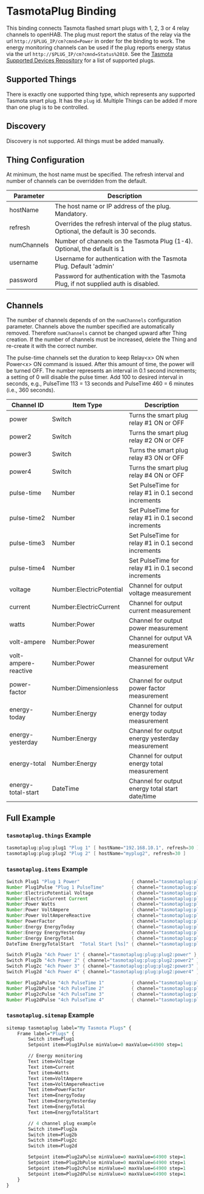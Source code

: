 # TasmotaPlug Binding

This binding connects Tasmota flashed smart plugs with 1, 2, 3 or 4 relay channels to openHAB.
The plug must report the status of the relay via the url `http://$PLUG_IP/cm?cmnd=Power` in order for the binding to work.
The energy monitoring channels can be used if the plug reports energy status via the url `http://$PLUG_IP/cm?cmnd=Status%2010`.
See the [Tasmota Supported Devices Repository](https://templates.blakadder.com/plug.html) for a list of supported plugs.

## Supported Things

There is exactly one supported thing type, which represents any supported Tasmota smart plug.
It has the `plug` id.
Multiple Things can be added if more than one plug is to be controlled.

## Discovery

Discovery is not supported. All things must be added manually.

## Thing Configuration

At minimum, the host name must be specified.
The refresh interval and number of channels can be overridden from the default.

| Parameter   | Description                                                                             |
|-------------|-----------------------------------------------------------------------------------------|
| hostName    | The host name or IP address of the plug. Mandatory.                                     |
| refresh     | Overrides the refresh interval of the plug status. Optional, the default is 30 seconds. |
| numChannels | Number of channels on the Tasmota Plug (1-4). Optional, the default is 1                |
| username    | Username for authentication with the Tasmota Plug. Default 'admin'                      |
| password    | Password for authentication with the Tasmota Plug, if not supplied auth is disabled.    |

## Channels

The number of channels depends of on the `numChannels` configuration parameter.
Channels above the number specified are automatically removed.
Therefore `numChannels` cannot be changed upward after Thing creation.
If the number of channels must be increased, delete the Thing and re-create it with the correct number.

The pulse-time channels set the duration to keep Relay\<x\> ON when Power\<x\> ON command is issued. After this amount of time, the power will be turned OFF.
The number represents an interval in 0.1 second increments; a setting of 0 will disable the pulse timer.
Add 100 to desired interval in seconds, e.g., PulseTime 113 = 13 seconds and PulseTime 460 = 6 minutes (i.e., 360 seconds).

| Channel ID           | Item Type                | Description                                         |
|----------------------|--------------------------|-----------------------------------------------------|
| power                | Switch                   | Turns the smart plug relay #1 ON or OFF             |
| power2               | Switch                   | Turns the smart plug relay #2 ON or OFF             |
| power3               | Switch                   | Turns the smart plug relay #3 ON or OFF             |
| power4               | Switch                   | Turns the smart plug relay #4 ON or OFF             |
| pulse-time           | Number                   | Set PulseTime for relay #1 in 0.1 second increments |
| pulse-time2          | Number                   | Set PulseTime for relay #1 in 0.1 second increments |
| pulse-time3          | Number                   | Set PulseTime for relay #1 in 0.1 second increments |
| pulse-time4          | Number                   | Set PulseTime for relay #1 in 0.1 second increments |
| voltage              | Number:ElectricPotential | Channel for output voltage measurement              |
| current              | Number:ElectricCurrent   | Channel for output current measurement              |
| watts                | Number:Power             | Channel for output power measurement                |
| volt-ampere          | Number:Power             | Channel for output VA measurement                   |
| volt-ampere-reactive | Number:Power             | Channel for output VAr measurement                  |
| power-factor         | Number:Dimensionless     | Channel for output power factor measurement         |
| energy-today         | Number:Energy            | Channel for output energy today measurement         |
| energy-yesterday     | Number:Energy            | Channel for output energy yesterday measurement     |
| energy-total         | Number:Energy            | Channel for output energy total measurement         |
| energy-total-start   | DateTime                 | Channel for output energy total start date/time     |

## Full Example

### `tasmotaplug.things` Example

```java
tasmotaplug:plug:plug1 "Plug 1" [ hostName="192.168.10.1", refresh=30 ]
tasmotaplug:plug:plug2 "Plug 2" [ hostName="myplug2", refresh=30 ]
```

### `tasmotaplug.items` Example

```java
Switch Plug1 "Plug 1 Power"                   { channel="tasmotaplug:plug:plug1:power" }
Number Plug1Pulse "Plug 1 PulseTime"          { channel="tasmotaplug:plug:plug1:pulse-time" }
Number:ElectricPotential Voltage              { channel="tasmotaplug:plug:plug1:voltage" }
Number:ElectricCurrent Current                { channel="tasmotaplug:plug:plug1:current" }
Number:Power Watts                            { channel="tasmotaplug:plug:plug1:watts" }
Number:Power VoltAmpere                       { channel="tasmotaplug:plug:plug1:volt-ampere" }
Number:Power VoltAmpereReactive               { channel="tasmotaplug:plug:plug1:volt-ampere-reactive" }
Number PowerFactor                            { channel="tasmotaplug:plug:plug1:power-factor" }
Number:Energy EnergyToday                     { channel="tasmotaplug:plug:plug1:energy-today" }
Number:Energy EnergyYesterday                 { channel="tasmotaplug:plug:plug1:energy-yesterday" }
Number:Energy EnergyTotal                     { channel="tasmotaplug:plug:plug1:energy-total" }
DateTime EnergyTotalStart  "Total Start [%s]" { channel="tasmotaplug:plug:plug1:energy-total-start" }

Switch Plug2a "4ch Power 1" { channel="tasmotaplug:plug:plug2:power" }
Switch Plug2b "4ch Power 2" { channel="tasmotaplug:plug:plug2:power2" }
Switch Plug2c "4ch Power 3" { channel="tasmotaplug:plug:plug2:power3" }
Switch Plug2d "4ch Power 4" { channel="tasmotaplug:plug:plug2:power4" }

Number Plug2aPulse "4ch PulseTime 1"          { channel="tasmotaplug:plug:plug2:pulse-time" }
Number Plug2bPulse "4ch PulseTime 2"          { channel="tasmotaplug:plug:plug2:pulse-time2" }
Number Plug2cPulse "4ch PulseTime 3"          { channel="tasmotaplug:plug:plug2:pulse-time3" }
Number Plug2dPulse "4ch PulseTime 4"          { channel="tasmotaplug:plug:plug2:pulse-time4" }
```

### `tasmotaplug.sitemap` Example

```perl
sitemap tasmotaplug label="My Tasmota Plugs" {
    Frame label="Plugs" {
        Switch item=Plug1
        Setpoint item=Plug1Pulse minValue=0 maxValue=64900 step=1

        // Energy monitoring
        Text item=Voltage
        Text item=Current
        Text item=Watts
        Text item=VoltAmpere
        Text item=VoltAmpereReactive
        Text item=PowerFactor
        Text item=EnergyToday
        Text item=EnergyYesterday
        Text item=EnergyTotal
        Text item=EnergyTotalStart

        // 4 channel plug example
        Switch item=Plug2a
        Switch item=Plug2b
        Switch item=Plug2c
        Switch item=Plug2d

        Setpoint item=Plug2aPulse minValue=0 maxValue=64900 step=1
        Setpoint item=Plug2bPulse minValue=0 maxValue=64900 step=1
        Setpoint item=Plug2cPulse minValue=0 maxValue=64900 step=1
        Setpoint item=Plug2dPulse minValue=0 maxValue=64900 step=1
    }
}
```
